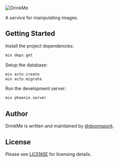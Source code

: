 ![DrinkMe](http://vignette4.wikia.nocookie.net/restaurantcity/images/3/3b/Drink-me.png)

A service for manipulating images.

## Getting Started

Install the project dependencies:

```elixir
mix deps.get
```

Setup the database:

```elixir
mix ecto.create
mix ecto.migrate
```

Run the development server:

```elixir
mix phoenix.server
```

## Author

DrinkMe is written and maintained by [@doomspork](http://github.com/doomspork).

## License

Please see [LICENSE](LICENSE) for licensing details.
